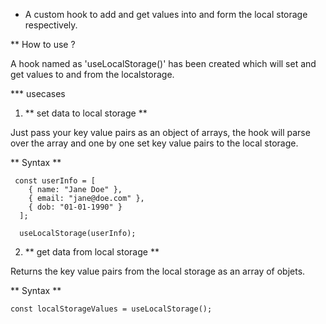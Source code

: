 * A custom hook to add and get values into and form the local storage respectively.

** How to use ? 

A hook named as 'useLocalStorage()' has been created which will set and get values to and from the localstorage.

*** usecases

1. ** set data to local storage **

Just pass your key value pairs as an object of arrays, the hook will parse over the array and one by one set key value pairs to the local storage.

** Syntax **

``` 
 const userInfo = [
    { name: "Jane Doe" },
    { email: "jane@doe.com" },
    { dob: "01-01-1990" }
  ];

  useLocalStorage(userInfo);

```

2. ** get data from local storage **

  Returns the key value pairs from the local storage as an array of objets.

  ** Syntax **

  ```
  const localStorageValues = useLocalStorage();

  ```




